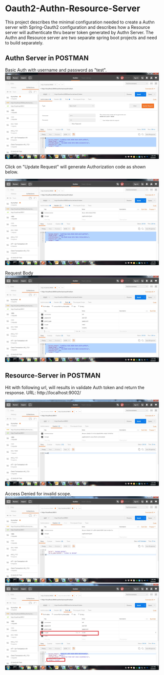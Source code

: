 # Oauth2-Authn-Resource-Server

This project describes the minimal configuration needed to create a Authn server with Spring-Oauth2 configuration and describes how a Resource server will authenticate thru bearer token generated by Authn Server. The Authn and Resource server are two separate spring boot projects and need to build separately.

Authn Server in POSTMAN
----------------------------
Basic Auth with username and password as "test". 
![ScreenShot](/screenshots/authn_server1.jpg?raw=true "Authn Server")

Click on "Update Request" will generate Authorization code as shown below.

![ScreenShot](/screenshots/authn_server2.jpg?raw=true "Authn Server")

Request Body
![ScreenShot](/screenshots/authn_server3.jpg?raw=true "Authn Server")


Resource-Server in POSTMAN
--------------------------------
Hit with following url, will results in validate Auth token and return the response. 
URL: http://localhost:9002/

![ScreenShot](/screenshots/Resource_Server_Response.jpg?raw=true "Authn Server")

Access Denied for invalid scope.
![ScreenShot](/screenshots/Access_Denied_Response1.jpg?raw=true "Authn Server")
![ScreenShot](/screenshots/Access_Denied_Response2.jpg?raw=true "Authn Server")
